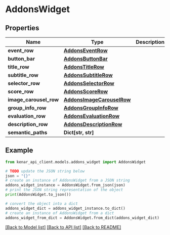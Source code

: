 # AddonsWidget


## Properties

Name | Type | Description | Notes
------------ | ------------- | ------------- | -------------
**event_row** | [**AddonsEventRow**](AddonsEventRow.md) |  | [optional] 
**button_bar** | [**AddonsButtonBar**](AddonsButtonBar.md) |  | [optional] 
**title_row** | [**AddonsTitleRow**](AddonsTitleRow.md) |  | [optional] 
**subtitle_row** | [**AddonsSubtitleRow**](AddonsSubtitleRow.md) |  | [optional] 
**selector_row** | [**AddonsSelectorRow**](AddonsSelectorRow.md) |  | [optional] 
**score_row** | [**AddonsScoreRow**](AddonsScoreRow.md) |  | [optional] 
**image_carousel_row** | [**AddonsImageCarouselRow**](AddonsImageCarouselRow.md) |  | [optional] 
**group_info_row** | [**AddonsGroupInfoRow**](AddonsGroupInfoRow.md) |  | [optional] 
**evaluation_row** | [**AddonsEvaluationRow**](AddonsEvaluationRow.md) |  | [optional] 
**description_row** | [**AddonsDescriptionRow**](AddonsDescriptionRow.md) |  | [optional] 
**semantic_paths** | **Dict[str, str]** |  | [optional] 

## Example

```python
from kenar_api_client.models.addons_widget import AddonsWidget

# TODO update the JSON string below
json = "{}"
# create an instance of AddonsWidget from a JSON string
addons_widget_instance = AddonsWidget.from_json(json)
# print the JSON string representation of the object
print(AddonsWidget.to_json())

# convert the object into a dict
addons_widget_dict = addons_widget_instance.to_dict()
# create an instance of AddonsWidget from a dict
addons_widget_from_dict = AddonsWidget.from_dict(addons_widget_dict)
```
[[Back to Model list]](../README.md#documentation-for-models) [[Back to API list]](../README.md#documentation-for-api-endpoints) [[Back to README]](../README.md)


